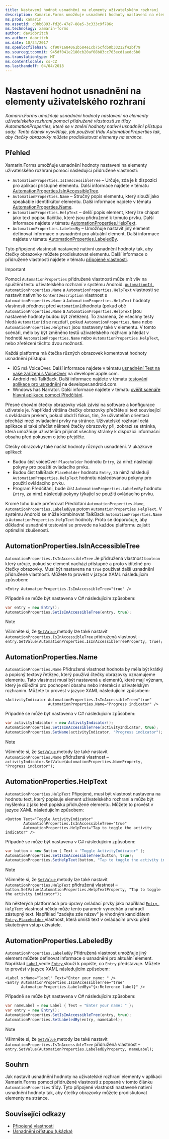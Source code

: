 ```yaml
---
title: Nastavení hodnot usnadnění na elementy uživatelského rozhraní
description: Xamarin.Forms umožňuje usnadnění hodnoty nastavení na elementy uživatelského rozhraní pomocí přidružené vlastnosti ze třídy AutomationProperties, které se v změní hodnoty nativní usnadnění přístupu sady. Tento článek vysvětluje, jak používat třídu AutomationProperties tak, aby čtečky obrazovky můžete prodiskutovat elementy na stránce.
ms.prod: xamarin
ms.assetid: c0bb6893-fd26-47e7-88e5-3c333c9f786c
ms.technology: xamarin-forms
author: davidbritch
ms.author: dabritch
ms.date: 10/24/2017
ms.openlocfilehash: cf9071684061b584e1cb75cfd50b33212f42bf79
ms.sourcegitcommit: 945df041e2180cb20af08b83cc703ecd1aedc6b0
ms.translationtype: MT
ms.contentlocale: cs-CZ
ms.lasthandoff: 04/04/2018
---
```

# <a name="setting-accessibility-values-on-user-interface-elements"></a>Nastavení hodnot usnadnění na elementy uživatelského rozhraní

_Xamarin.Forms umožňuje usnadnění hodnoty nastavení na elementy uživatelského rozhraní pomocí přidružené vlastnosti ze třídy AutomationProperties, které se v změní hodnoty nativní usnadnění přístupu sady. Tento článek vysvětluje, jak používat třídu AutomationProperties tak, aby čtečky obrazovky můžete prodiskutovat elementy na stránce._

## <a name="overview"></a>Přehled

Xamarin.Forms umožňuje usnadnění hodnoty nastavení na elementy uživatelského rozhraní pomocí následující přidružené vlastnosti:

- `AutomationProperties.IsInAccessibleTree` – Určuje, zda je k dispozici pro aplikaci přístupné elementu. Další informace najdete v tématu [AutomationProperties.IsInAccessibleTree](#isinaccessibletree).
- `AutomationProperties.Name` – Stručný popis elementu, který slouží jako speakable identifikátor elementu. Další informace najdete v tématu [AutomationProperties.Name](#name).
- `AutomationProperties.HelpText` – delší popis element, který lze chápat jako text popisu tlačítka, které jsou přidružené k tomuto prvku. Další informace najdete v tématu [AutomationProperties.HelpText](#helptext).
- `AutomationProperties.LabeledBy` – Umožňuje nastavit jiný element definovat informace o usnadnění pro aktuální element. Další informace najdete v tématu [AutomationProperties.LabeledBy](#labeledby).

Tyto připojené vlastnosti nastavené nativní usnadnění hodnoty tak, aby čtečky obrazovky můžete prodiskutovat elementu. Další informace o přidružené vlastnosti najdete v tématu [připojené vlastnosti](~/xamarin-forms/xaml/attached-properties.md).

> [!IMPORTANT]
> Pomocí `AutomationProperties` přidružené vlastnosti může mít vliv na spuštění testu uživatelského rozhraní v systému Android. [ `AutomationId` ](https://developer.xamarin.com/api/property/Xamarin.Forms.Element.AutomationId/), `AutomationProperties.Name` a `AutomationProperties.HelpText` vlastnosti se nastavit nativního `ContentDescription` vlastnost s `AutomationProperties.Name` a `AutomationProperties.HelpText` hodnoty vlastností přednost před `AutomationId`hodnota (pokud obě `AutomationProperties.Name` a `AutomationProperties.HelpText` jsou nastavené hodnoty budou být zřetězen). To znamená, že všechny testy hledá `AutomationId` se nezdaří, pokud `AutomationProperties.Name` nebo `AutomationProperties.HelpText` jsou nastaveny také v elementu. V tomto scénáři, mělo by být změněno testů uživatelského rozhraní a hledat v hodnotě `AutomationProperties.Name` nebo `AutomationProperties.HelpText`, nebo zřetězení těchto dvou možností.

Každá platforma má čtečka různých obrazovek komentovat hodnoty usnadnění přístupu:

- iOS má VoiceOver. Další informace najdete v tématu [usnadnění Test na vaše zařízení s VoiceOver](https://developer.apple.com/library/content/technotes/TestingAccessibilityOfiOSApps/TestAccessibilityonYourDevicewithVoiceOver/TestAccessibilityonYourDevicewithVoiceOver.html) na developer.apple.com.
- Android má TalkBack. Další informace najdete v tématu [testování aplikace pro usnadnění](https://developer.android.com/training/accessibility/testing.html#talkback) na developer.android.com.
- Windows has Narrator. Další informace najdete v tématu [ověřit scénáře hlavní aplikace pomocí Předčítání](/windows/uwp/accessibility/accessibility-testing#verify-main-app-scenarios-by-using-narrator/).

Přesné chování čtečky obrazovky však závisí na software a konfigurace uživatele je. Například většina čtečky obrazovky přečtěte si text související s ovládacím prvkem, pokud obdrží fokus, tím, že uživatelům orientaci přechází mezi ovládacími prvky na stránce. Uživatelské rozhraní celá aplikace si také přečíst některé čtečky obrazovky při, zobrazí se stránka, která umožňuje uživatelům přijímat všechny stránky k dispozici informační obsahu před pokusem o jeho přejděte.

Čtečky obrazovky také načíst hodnoty různých usnadnění. V ukázkové aplikaci:

- Budou číst voiceOver `Placeholder` hodnotu `Entry`, za nímž následují pokyny pro použití ovládacího prvku.
- Budou číst talkBack `Placeholder` hodnotu `Entry`, za nímž následují `AutomationProperties.HelpText` hodnotu následovanou pokyny pro použití ovládacího prvku.
- Program Předčítání, bude číst `AutomationProperties.LabeledBy` hodnotu `Entry`, za nímž následují pokyny týkající se použití ovládacího prvku.

Kromě toho bude preferovat Předčítání `AutomationProperties.Name`, `AutomationProperties.LabeledBy`a potom `AutomationProperties.HelpText`. V systému Android se může kombinovat TalkBack `AutomationProperties.Name` a `AutomationProperties.HelpText` hodnoty. Proto se doporučuje, aby důkladné usnadnění testování se provede na každou platformu zajistit optimální zkušenosti.

<a name="isinaccessibletree" />

## <a name="automationpropertiesisinaccessibletree"></a>AutomationProperties.IsInAccessibleTree

`AutomationProperties.IsInAccessibleTree` Je přidružená vlastnost `boolean` který určuje, pokud se element nachází přístupné a proto viditelné pro čtečky obrazovky. Musí být nastavena na `true` používat další usnadnění přidružené vlastnosti. Můžete to provést v jazyce XAML následujícím způsobem:

```xaml
<Entry AutomationProperties.IsInAccessibleTree="true" />
```

Případně se může být nastavena v C# následujícím způsobem:

```csharp
var entry = new Entry();
AutomationProperties.SetIsInAccessibleTree(entry, true);
```

> [!NOTE]
> Všimněte si, že [ `SetValue` ](https://developer.xamarin.com/api/member/Xamarin.Forms.BindableObject.SetValue/p/Xamarin.Forms.BindableProperty/System.Object/) metody lze také nastavit `AutomationProperties.IsInAccessibleTree` přidružená vlastnost – `entry.SetValue(AutomationProperties.IsInAccessibleTreeProperty, true);`

<a name="name" />

## <a name="automationpropertiesname"></a>AutomationProperties.Name

`AutomationProperties.Name` Přidružená vlastnost hodnota by měla být krátký a popisný textový řetězec, který používá čtečky obrazovky oznamujeme elementu. Tato vlastnost musí být nastavená u elementů, které mají význam, který je důležité pro pochopení obsahu nebo interakci s uživatelským rozhraním. Můžete to provést v jazyce XAML následujícím způsobem:

```xaml
<ActivityIndicator AutomationProperties.IsInAccessibleTree="true"
                   AutomationProperties.Name="Progress indicator" />
```

Případně se může být nastavena v C# následujícím způsobem:

```csharp
var activityIndicator = new ActivityIndicator();
AutomationProperties.SetIsInAccessibleTree(activityIndicator, true);
AutomationProperties.SetName(activityIndicator, "Progress indicator");
```

> [!NOTE]
> Všimněte si, že [ `SetValue` ](https://developer.xamarin.com/api/member/Xamarin.Forms.BindableObject.SetValue/p/Xamarin.Forms.BindableProperty/System.Object/) metody lze také nastavit `AutomationProperties.Name` přidružená vlastnost – `activityIndicator.SetValue(AutomationProperties.NameProperty, "Progress indicator");`

<a name="helptext" />

## <a name="automationpropertieshelptext"></a>AutomationProperties.HelpText

`AutomationProperties.HelpText` Připojené, musí být vlastnost nastavena na hodnotu text, který popisuje element uživatelského rozhraní a může být myšlenku z jako text popisku přidružené elementu. Můžete to provést v jazyce XAML následujícím způsobem:

```xaml
<Button Text="Toggle ActivityIndicator"
        AutomationProperties.IsInAccessibleTree="true"
        AutomationProperties.HelpText="Tap to toggle the activity indicator" />
```

Případně se může být nastavena v C# následujícím způsobem:

```csharp
var button = new Button { Text = "Toggle ActivityIndicator" };
AutomationProperties.SetIsInAccessibleTree(button, true);
AutomationProperties.SetHelpText(button, "Tap to toggle the activity indicator");
```

> [!NOTE]
> Všimněte si, že [ `SetValue` ](https://developer.xamarin.com/api/member/Xamarin.Forms.BindableObject.SetValue/p/Xamarin.Forms.BindableProperty/System.Object/) metody lze také nastavit `AutomationProperties.HelpText` přidružená vlastnost – `button.SetValue(AutomationProperties.HelpTextProperty, "Tap to toggle the activity indicator");`

Na některých platformách pro úpravy ovládací prvky jako například [ `Entry` ](https://developer.xamarin.com/api/type/Xamarin.Forms.Entry/), `HelpText` vlastnost někdy může tento parametr vynechán a nahradí zástupný text. Například "zadejte zde název" je vhodným kandidátem [ `Entry.Placeholder` ](https://developer.xamarin.com/api/property/Xamarin.Forms.Entry.Placeholder/) vlastnost, která umístí text v ovládacím prvku před skutečným vstup uživatele.

<a name="labeledby" />

## <a name="automationpropertieslabeledby"></a>AutomationProperties.LabeledBy

`AutomationProperties.LabeledBy` Přidružená vlastnost umožňuje jiný element můžete definovat informace o usnadnění pro aktuální element. Například [ `Label` ](https://developer.xamarin.com/api/type/Xamarin.Forms.Label/) vedle [ `Entry` ](https://developer.xamarin.com/api/type/Xamarin.Forms.Entry/) slouží k popište, co `Entry` představuje. Můžete to provést v jazyce XAML následujícím způsobem:

```xaml
<Label x:Name="label" Text="Enter your name: " />
<Entry AutomationProperties.IsInAccessibleTree="true"
       AutomationProperties.LabeledBy="{x:Reference label}" />
```

Případně se může být nastavena v C# následujícím způsobem:

```csharp
var nameLabel = new Label { Text = "Enter your name: " };
var entry = new Entry();
AutomationProperties.SetIsInAccessibleTree(entry, true);
AutomationProperties.SetLabeledBy(entry, nameLabel);
```

> [!NOTE]
> Všimněte si, že [ `SetValue` ](https://developer.xamarin.com/api/member/Xamarin.Forms.BindableObject.SetValue/p/Xamarin.Forms.BindableProperty/System.Object/) metody lze také nastavit `AutomationProperties.IsInAccessibleTree` přidružená vlastnost – `entry.SetValue(AutomationProperties.LabeledByProperty, nameLabel);`

## <a name="summary"></a>Souhrn

Jak nastavit usnadnění hodnoty na uživatelské rozhraní elementy v aplikaci Xamarin.Forms pomocí přidružené vlastnosti z popsané v tomto článku `AutomationProperties` třídy. Tyto připojené vlastnosti nastavené nativní usnadnění hodnoty tak, aby čtečky obrazovky můžete prodiskutovat elementy na stránce.


## <a name="related-links"></a>Související odkazy

- [Připojené vlastnosti](~/xamarin-forms/xaml/attached-properties.md)
- [Usnadnění přístupu (ukázka)](https://developer.xamarin.com/samples/xamarin-forms/UserInterface/Accessibility/)
